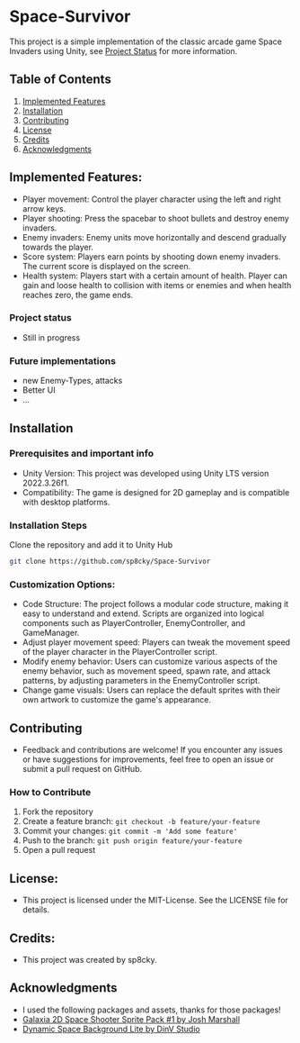 # Space-Survivor

This project is a simple implementation of the classic arcade game Space Invaders using Unity, see [Project Status](#project-status) for more information.

## Table of Contents

1. [Implemented Features](#Implemented-Features)
2. [Installation](#installation)
3. [Contributing](#contributing)
4. [License](#license)
5. [Credits](#credits)
6. [Acknowledgments](#acknowledgments)


## Implemented Features:
- Player movement: Control the player character using the left and right arrow keys.
- Player shooting: Press the spacebar to shoot bullets and destroy enemy invaders.
- Enemy invaders: Enemy units move horizontally and descend gradually towards the player. 
- Score system: Players earn points by shooting down enemy invaders. The current score is displayed on the screen.
- Health system: Players start with a certain amount of health. Player can gain and loose health to collision with items or enemies and when health reaches zero, the game ends.


### Project status
- Still in progress

### Future implementations
- new Enemy-Types, attacks
- Better UI
- ...

## Installation

### Prerequisites and important info

- Unity Version: This project was developed using Unity LTS version 2022.3.26f1.
- Compatibility: The game is designed for 2D gameplay and is compatible with desktop platforms.


### Installation Steps
Clone the repository and add it to Unity Hub
```bash
git clone https://github.com/sp8cky/Space-Survivor
```

### Customization Options:
- Code Structure: The project follows a modular code structure, making it easy to understand and extend. Scripts are organized into logical components such as PlayerController, EnemyController, and GameManager.
- Adjust player movement speed: Players can tweak the movement speed of the player character in the PlayerController script.
- Modify enemy behavior: Users can customize various aspects of the enemy behavior, such as movement speed, spawn rate, and attack patterns, by adjusting parameters in the EnemyController script.
- Change game visuals: Users can replace the default sprites with their own artwork to customize the game's appearance.

## Contributing
- Feedback and contributions are welcome! If you encounter any issues or have suggestions for improvements, feel free to open an issue or submit a pull request on GitHub.

### How to Contribute
1. Fork the repository
2. Create a feature branch: `git checkout -b feature/your-feature`
3. Commit your changes: `git commit -m 'Add some feature'`
4. Push to the branch: `git push origin feature/your-feature`
5. Open a pull request

## License:
- This project is licensed under the MIT-License. See the LICENSE file for details.

## Credits:
- This project was created by sp8cky.

## Acknowledgments
- I used the following packages and assets, thanks for those packages!
- [Galaxia 2D Space Shooter Sprite Pack #1 by Josh Marshall](https://assetstore.unity.com/packages/2d/textures-materials/galaxia-2d-space-shooter-sprite-pack-1-64944)
- [Dynamic Space Background Lite by DinV Studio](https://assetstore.unity.com/packages/2d/textures-materials/dynamic-space-background-lite-104606)

